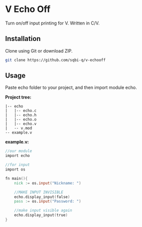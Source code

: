 # V Echo Off

Turn on/off input printing for V. Written in C/V.

## Installation

Clone using Git or download ZIP.

```bash
git clone https://github.com/sqbi-q/v-echooff
```

## Usage

Paste echo folder to your project, and then import module echo.

**Project tree:**
```
|-- echo
|   |-- echo.c
|   |-- echo.h
|   |-- echo.o
|   |-- echo.v
|   -- v.mod
-- example.v
```


**example.v:**
```v
//our module
import echo

//for input
import os

fn main(){
	nick := os.input("Nickname: ")

	//MAKE INPUT INVISIBLE
	echo.display_input(false)
	pass := os.input("Password: ")

	//make input visible again
	echo.display_input(true)
}
```
